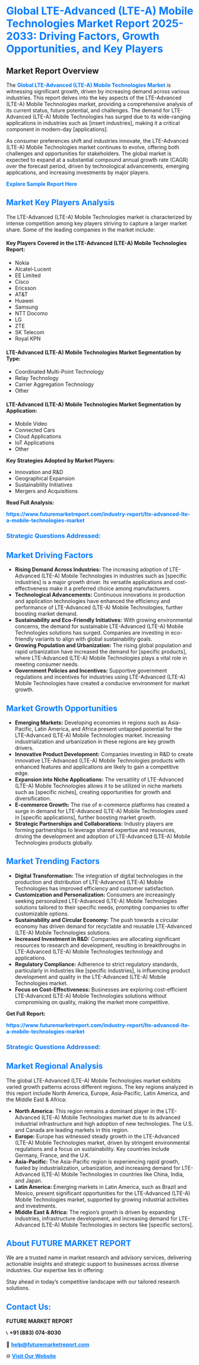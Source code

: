 <h1 style="color: #007BFF;">Global LTE-Advanced (LTE-A) Mobile Technologies Market Report 2025-2033: Driving Factors, Growth Opportunities, and Key Players</h1>

<section id="overview">
<h2>Market Report Overview</h2>
<p>The <a href="https://www.futuremarketreport.com/industry-report/lte-advanced-lte-a-mobile-technologies-market" style="color: #007BFF; text-decoration: none;"><strong>Global LTE-Advanced (LTE-A) Mobile Technologies Market</strong></a> is witnessing significant growth, driven by increasing demand across various industries. This report delves into the key aspects of the LTE-Advanced (LTE-A) Mobile Technologies market, providing a comprehensive analysis of its current status, future potential, and challenges. The demand for LTE-Advanced (LTE-A) Mobile Technologies has surged due to its wide-ranging applications in industries such as [insert industries], making it a critical component in modern-day [applications].</p>
<p>As consumer preferences shift and industries innovate, the LTE-Advanced (LTE-A) Mobile Technologies market continues to evolve, offering both challenges and opportunities for stakeholders. The global market is expected to expand at a substantial compound annual growth rate (CAGR) over the forecast period, driven by technological advancements, emerging applications, and increasing investments by major players.</p>
</section>

<section id="overview">
<p><a href="https://www.futuremarketreport.com/request-sample/reportId=107986" style="color: #007BFF; text-decoration: none;"><strong>Explore Sample Report Here</strong></a></p>
</section>

<section id="key-players">
<h2 style="color: #007BFF;">Market Key Players Analysis</h2>
<p>The LTE-Advanced (LTE-A) Mobile Technologies market is characterized by intense competition among key players striving to capture a larger market share. Some of the leading companies in the market include:</p>
<h4>Key Players Covered in the LTE-Advanced (LTE-A) Mobile Technologies Report:</h4>
<ul><li>Nokia</li><li>Alcatel-Lucent</li><li>EE Limited</li><li>Cisco</li><li>Ericsson</li><li>AT&amp;T</li><li>Huawei</li><li>Samsung</li><li>NTT Docomo</li><li>LG</li><li>ZTE</li><li>SK Telecom</li><li>Royal KPN</li></ul>
<h4>LTE-Advanced (LTE-A) Mobile Technologies Market Segmentation by Type:</h4>
<ul><li>Coordinated Multi-Point Technology</li><li>Relay Technology</li><li>Carrier Aggregation Technology</li><li>Other</li></ul>

<h4>LTE-Advanced (LTE-A) Mobile Technologies Market Segmentation by Application:</h4>
<ul><li>Mobile Video</li><li>Connected Cars</li><li>Cloud Applications</li><li>IoT Applications</li><li>Other</li></ul>
<p><strong>Key Strategies Adopted by Market Players:</strong></p>
<ul>
<li>Innovation and R&D</li>
<li>Geographical Expansion</li>
<li>Sustainability Initiatives</li>
<li>Mergers and Acquisitions</li>
</ul>
</section>

<section>
<p><strong>Read Full Analysis: </strong></p><a href="https://www.futuremarketreport.com/industry-report/lte-advanced-lte-a-mobile-technologies-market" style="color: #007BFF; text-decoration: none;"><strong>https://www.futuremarketreport.com/industry-report/lte-advanced-lte-a-mobile-technologies-market</strong></a>
<h3 style="color: #007BFF;">Strategic Questions Addressed:</h3>
</section>

<section id="driving-factors">
<h2 style="color: #007BFF;">Market Driving Factors</h2>
<ul>
<li><strong>Rising Demand Across Industries:</strong> The increasing adoption of LTE-Advanced (LTE-A) Mobile Technologies in industries such as [specific industries] is a major growth driver. Its versatile applications and cost-effectiveness make it a preferred choice among manufacturers.</li>
<li><strong>Technological Advancements:</strong> Continuous innovations in production and application technologies have enhanced the efficiency and performance of LTE-Advanced (LTE-A) Mobile Technologies, further boosting market demand.</li>
<li><strong>Sustainability and Eco-Friendly Initiatives:</strong> With growing environmental concerns, the demand for sustainable LTE-Advanced (LTE-A) Mobile Technologies solutions has surged. Companies are investing in eco-friendly variants to align with global sustainability goals.</li>
<li><strong>Growing Population and Urbanization:</strong> The rising global population and rapid urbanization have increased the demand for [specific products], where LTE-Advanced (LTE-A) Mobile Technologies plays a vital role in meeting consumer needs.</li>
<li><strong>Government Policies and Incentives:</strong> Supportive government regulations and incentives for industries using LTE-Advanced (LTE-A) Mobile Technologies have created a conducive environment for market growth.</li>
</ul>
</section>

<section id="growth-opportunities">
<h2 style="color: #007BFF;">Market Growth Opportunities</h2>
<ul>
<li><strong>Emerging Markets:</strong> Developing economies in regions such as Asia-Pacific, Latin America, and Africa present untapped potential for the LTE-Advanced (LTE-A) Mobile Technologies market. Increasing industrialization and urbanization in these regions are key growth drivers.</li>
<li><strong>Innovative Product Development:</strong> Companies investing in R&D to create innovative LTE-Advanced (LTE-A) Mobile Technologies products with enhanced features and applications are likely to gain a competitive edge.</li>
<li><strong>Expansion into Niche Applications:</strong> The versatility of LTE-Advanced (LTE-A) Mobile Technologies allows it to be utilized in niche markets such as [specific niches], creating opportunities for growth and diversification.</li>
<li><strong>E-commerce Growth:</strong> The rise of e-commerce platforms has created a surge in demand for LTE-Advanced (LTE-A) Mobile Technologies used in [specific applications], further boosting market growth.</li>
<li><strong>Strategic Partnerships and Collaborations:</strong> Industry players are forming partnerships to leverage shared expertise and resources, driving the development and adoption of LTE-Advanced (LTE-A) Mobile Technologies products globally.</li>
</ul>
</section>

<section id="trending-factors">
<h2 style="color: #007BFF;">Market Trending Factors</h2>
<ul>
<li><strong>Digital Transformation:</strong> The integration of digital technologies in the production and distribution of LTE-Advanced (LTE-A) Mobile Technologies has improved efficiency and customer satisfaction.</li>
<li><strong>Customization and Personalization:</strong> Consumers are increasingly seeking personalized LTE-Advanced (LTE-A) Mobile Technologies solutions tailored to their specific needs, prompting companies to offer customizable options.</li>
<li><strong>Sustainability and Circular Economy:</strong> The push towards a circular economy has driven demand for recyclable and reusable LTE-Advanced (LTE-A) Mobile Technologies solutions.</li>
<li><strong>Increased Investment in R&D:</strong> Companies are allocating significant resources to research and development, resulting in breakthroughs in LTE-Advanced (LTE-A) Mobile Technologies technology and applications.</li>
<li><strong>Regulatory Compliance:</strong> Adherence to strict regulatory standards, particularly in industries like [specific industries], is influencing product development and quality in the LTE-Advanced (LTE-A) Mobile Technologies market.</li>
<li><strong>Focus on Cost-Effectiveness:</strong> Businesses are exploring cost-efficient LTE-Advanced (LTE-A) Mobile Technologies solutions without compromising on quality, making the market more competitive.</li>
</ul>
</section>

<section>
<p><strong>Get Full Report: </strong></p><a href="https://www.futuremarketreport.com/industry-report/lte-advanced-lte-a-mobile-technologies-market" style="color: #007BFF; text-decoration: none;"><strong>https://www.futuremarketreport.com/industry-report/lte-advanced-lte-a-mobile-technologies-market</strong></a>
<h3 style="color: #007BFF;">Strategic Questions Addressed:</h3>
</section>


<section id="regional-analysis">
<h2 style="color: #007BFF;">Market Regional Analysis</h2>
<p>The global LTE-Advanced (LTE-A) Mobile Technologies market exhibits varied growth patterns across different regions. The key regions analyzed in this report include North America, Europe, Asia-Pacific, Latin America, and the Middle East & Africa:</p>
<ul>
<li><strong>North America:</strong> This region remains a dominant player in the LTE-Advanced (LTE-A) Mobile Technologies market due to its advanced industrial infrastructure and high adoption of new technologies. The U.S. and Canada are leading markets in this region.</li>
<li><strong>Europe:</strong> Europe has witnessed steady growth in the LTE-Advanced (LTE-A) Mobile Technologies market, driven by stringent environmental regulations and a focus on sustainability. Key countries include Germany, France, and the U.K.</li>
<li><strong>Asia-Pacific:</strong> The Asia-Pacific region is experiencing rapid growth, fueled by industrialization, urbanization, and increasing demand for LTE-Advanced (LTE-A) Mobile Technologies in countries like China, India, and Japan.</li>
<li><strong>Latin America:</strong> Emerging markets in Latin America, such as Brazil and Mexico, present significant opportunities for the LTE-Advanced (LTE-A) Mobile Technologies market, supported by growing industrial activities and investments.</li>
<li><strong>Middle East & Africa:</strong> The region’s growth is driven by expanding industries, infrastructure development, and increasing demand for LTE-Advanced (LTE-A) Mobile Technologies in sectors like [specific sectors].</li>
</ul>
</section>

<footer>
<h2 style="color: #007BFF;">About FUTURE MARKET REPORT</h2>
<p>We are a trusted name in market research and advisory services, delivering actionable insights and strategic support to businesses across diverse industries. Our expertise lies in offering:</p>

<p>Stay ahead in today’s competitive landscape with our tailored research solutions.</p>

<h2 style="color: #007BFF;">Contact Us:</h2>
<p><strong>FUTURE MARKET REPORT</strong></p>
<p>📞 <strong>+91 (883) 074-8030</strong></p>
<p>📧 <strong><a href="mailto:help@futuremarketreport.com" style="color: #007BFF;">help@futuremarketreport.com</a></strong></p>
<p>🌐 <strong><a href="https://www.futuremarketreport.com/" style="color: #007BFF;">Visit Our Website</a></strong></p>
</footer>